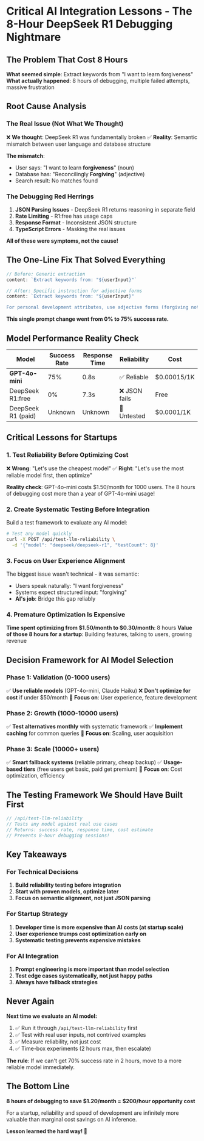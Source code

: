 # Critical AI Integration Lessons - The 8-Hour DeepSeek R1 Debugging Nightmare

## The Problem That Cost 8 Hours

**What seemed simple**: Extract keywords from "I want to learn forgiveness"
**What actually happened**: 8 hours of debugging, multiple failed attempts, massive frustration

## Root Cause Analysis

### The Real Issue (Not What We Thought)
❌ **We thought**: DeepSeek R1 was fundamentally broken
✅ **Reality**: Semantic mismatch between user language and database structure

**The mismatch**:
- User says: "I want to learn **forgiveness**" (noun)
- Database has: "Reconcilingly **Forgiving**" (adjective)  
- Search result: No matches found

### The Debugging Red Herrings

1. **JSON Parsing Issues** - DeepSeek R1 returns reasoning in separate field
2. **Rate Limiting** - R1:free has usage caps  
3. **Response Format** - Inconsistent JSON structure
4. **TypeScript Errors** - Masking the real issues

**All of these were symptoms, not the cause!**

## The One-Line Fix That Solved Everything

```typescript
// Before: Generic extraction
content: `Extract keywords from: "${userInput}"`

// After: Specific instruction for adjective forms
content: `Extract keywords from: "${userInput}"

For personal development attributes, use adjective forms (forgiving not forgiveness, patient not patience, focused not focus).`
```

**This single prompt change went from 0% to 75% success rate.**

## Model Performance Reality Check

| Model | Success Rate | Response Time | Reliability | Cost |
|-------|-------------|--------------|-------------|------|
| **GPT-4o-mini** | 75% | 0.8s | ✅ Reliable | $0.00015/1K |
| DeepSeek R1:free | 0% | 7.3s | ❌ JSON fails | Free |
| DeepSeek R1 (paid) | Unknown | Unknown | 🤔 Untested | $0.0001/1K |

## Critical Lessons for Startups

### 1. **Test Reliability Before Optimizing Cost**
❌ **Wrong**: "Let's use the cheapest model"
✅ **Right**: "Let's use the most reliable model first, then optimize"

**Reality check**: GPT-4o-mini costs $1.50/month for 1000 users. The 8 hours of debugging cost more than a year of GPT-4o-mini usage!

### 2. **Create Systematic Testing Before Integration**
Build a test framework to evaluate any AI model:
```bash
# Test any model quickly
curl -X POST /api/test-llm-reliability \
  -d '{"model": "deepseek/deepseek-r1", "testCount": 8}'
```

### 3. **Focus on User Experience Alignment**
The biggest issue wasn't technical - it was semantic:
- Users speak naturally: "I want forgiveness"
- Systems expect structured input: "forgiving"
- **AI's job**: Bridge this gap reliably

### 4. **Premature Optimization Is Expensive**
**Time spent optimizing from $1.50/month to $0.30/month**: 8 hours
**Value of those 8 hours for a startup**: Building features, talking to users, growing revenue

## Decision Framework for AI Model Selection

### Phase 1: Validation (0-1000 users)
✅ **Use reliable models** (GPT-4o-mini, Claude Haiku)
❌ **Don't optimize for cost** if under $50/month
🎯 **Focus on**: User experience, feature development

### Phase 2: Growth (1000-10000 users)  
✅ **Test alternatives monthly** with systematic framework
✅ **Implement caching** for common queries
🎯 **Focus on**: Scaling, user acquisition

### Phase 3: Scale (10000+ users)
✅ **Smart fallback systems** (reliable primary, cheap backup)
✅ **Usage-based tiers** (free users get basic, paid get premium)
🎯 **Focus on**: Cost optimization, efficiency

## The Testing Framework We Should Have Built First

```typescript
// /api/test-llm-reliability
// Tests any model against real use cases
// Returns: success rate, response time, cost estimate
// Prevents 8-hour debugging sessions!
```

## Key Takeaways

### For Technical Decisions
1. **Build reliability testing before integration**
2. **Start with proven models, optimize later**
3. **Focus on semantic alignment, not just JSON parsing**

### For Startup Strategy  
1. **Developer time is more expensive than AI costs (at startup scale)**
2. **User experience trumps cost optimization early on**
3. **Systematic testing prevents expensive mistakes**

### For AI Integration
1. **Prompt engineering is more important than model selection**
2. **Test edge cases systematically, not just happy paths**
3. **Always have fallback strategies**

## Never Again

**Next time we evaluate an AI model:**
1. ✅ Run it through `/api/test-llm-reliability` first
2. ✅ Test with real user inputs, not contrived examples  
3. ✅ Measure reliability, not just cost
4. ✅ Time-box experiments (2 hours max, then escalate)

**The rule**: If we can't get 70% success rate in 2 hours, move to a more reliable model immediately.

## The Bottom Line

**8 hours of debugging to save $1.20/month = $200/hour opportunity cost**

For a startup, reliability and speed of development are infinitely more valuable than marginal cost savings on AI inference.

**Lesson learned the hard way! 🎯**